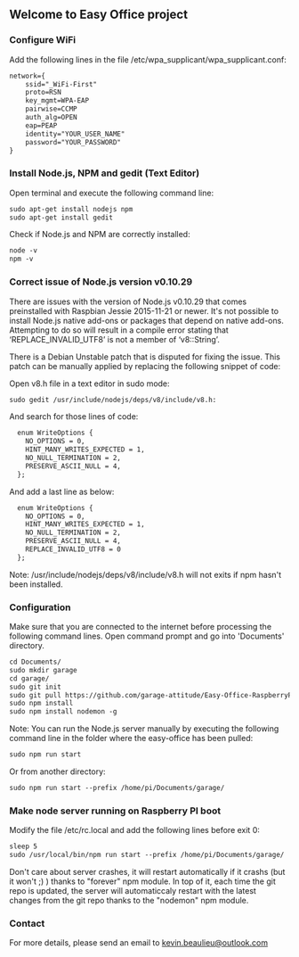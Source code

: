 ## Welcome to Easy Office project

### Configure WiFi

Add the following lines in the file /etc/wpa_supplicant/wpa_supplicant.conf:
```markdown
network={
	ssid="_WiFi-First"
	proto=RSN
	key_mgmt=WPA-EAP
	pairwise=CCMP
	auth_alg=OPEN
	eap=PEAP
	identity="YOUR_USER_NAME"
	password="YOUR_PASSWORD"
}
```

### Install Node.js, NPM and gedit (Text Editor)

Open terminal and execute the following command line:
```markdown
sudo apt-get install nodejs npm
sudo apt-get install gedit
```

Check if Node.js and NPM are correctly installed:
```markdown
node -v
npm -v
```

### Correct issue of Node.js version v0.10.29

There are issues with the version of Node.js v0.10.29 that comes preinstalled with Raspbian Jessie 2015-11-21 or newer. It's not possible to install Node.js native add-ons or packages that depend on native add-ons. Attempting to do so will result in a compile error stating that ‘REPLACE_INVALID_UTF8’ is not a member of ‘v8::String’.

There is a Debian Unstable patch that is disputed for fixing the issue. This patch can be manually applied by replacing the following snippet of code:

Open v8.h file in a text editor in sudo mode:
```markdown
sudo gedit /usr/include/nodejs/deps/v8/include/v8.h:
```
And search for those lines of code:
```markdown
  enum WriteOptions {
    NO_OPTIONS = 0,
    HINT_MANY_WRITES_EXPECTED = 1,
    NO_NULL_TERMINATION = 2,
    PRESERVE_ASCII_NULL = 4,
  };
```

And add a last line as below:

```markdown
  enum WriteOptions {
    NO_OPTIONS = 0,
    HINT_MANY_WRITES_EXPECTED = 1,
    NO_NULL_TERMINATION = 2,
    PRESERVE_ASCII_NULL = 4,
    REPLACE_INVALID_UTF8 = 0
  };
```
Note: /usr/include/nodejs/deps/v8/include/v8.h will not exits if npm hasn't been installed.

### Configuration

Make sure that you are connected to the internet before processing the following command lines. Open command prompt and go into 'Documents' directory.
```markdown
cd Documents/
sudo mkdir garage
cd garage/
sudo git init
sudo git pull https://github.com/garage-attitude/Easy-Office-RaspberryPi.git
sudo npm install
sudo npm install nodemon -g
```

Note: You can run the Node.js server manually by executing the following command line in the folder where the easy-office has been pulled:

```markdown
sudo npm run start
```

Or from another directory:
```markdown
sudo npm run start --prefix /home/pi/Documents/garage/
```

### Make node server running on Raspberry PI boot

Modify the file /etc/rc.local and add the following lines before exit 0:
```markdown
sleep 5
sudo /usr/local/bin/npm run start --prefix /home/pi/Documents/garage/
```
Don't care about server crashes, it will restart automatically if it crashs (but it won't ;) ) thanks to "forever" npm module. In top of it, each time the git repo is updated, the server will automaticcaly restart with the latest changes from the git repo thanks to the "nodemon" npm module.

### Contact

For more details, please send an email to kevin.beaulieu@outlook.com
